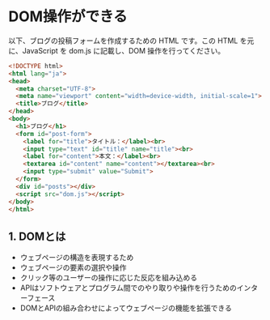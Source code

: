 # DOM操作ができる
以下、ブログの投稿フォームを作成するための HTML です。この HTML を元に、JavaScript を dom.js に記載し、DOM 操作を行ってください。
```html
<!DOCTYPE html>
<html lang="ja">
<head>
  <meta charset="UTF-8">
  <meta name="viewport" content="width=device-width, initial-scale=1">
  <title>ブログ</title>
</head>
<body>
  <h1>ブログ</h1>
  <form id="post-form">
    <label for="title">タイトル：</label><br>
    <input type="text" id="title" name="title"><br>
    <label for="content">本文：</label><br>
    <textarea id="content" name="content"></textarea><br>
    <input type="submit" value="Submit">
  </form>
  <div id="posts"></div>
  <script src="dom.js"></script>
</body>
</html>
```

## 1. DOMとは
- ウェブページの構造を表現するため
- ウェブページの要素の選択や操作
- クリック等のユーザーの操作に応じた反応を組み込める
- APIはソフトウェアとプログラム間でのやり取りや操作を行うためのインターフェース
- DOMとAPIの組み合わせによってウェブページの機能を拡張できる